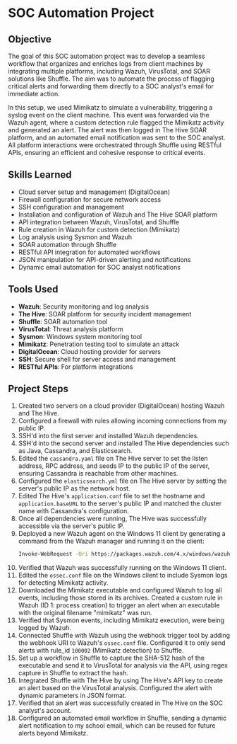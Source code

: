 # SOC Automation Project

## Objective

The goal of this SOC automation project was to develop a seamless workflow that organizes and enriches logs from client machines by integrating multiple platforms, including Wazuh, VirusTotal, and SOAR solutions like Shuffle. The aim was to automate the process of flagging critical alerts and forwarding them directly to a SOC analyst's email for immediate action.

In this setup, we used Mimikatz to simulate a vulnerability, triggering a syslog event on the client machine. This event was forwarded via the Wazuh agent, where a custom detection rule flagged the Mimikatz activity and generated an alert. The alert was then logged in The Hive SOAR platform, and an automated email notification was sent to the SOC analyst. All platform interactions were orchestrated through Shuffle using RESTful APIs, ensuring an efficient and cohesive response to critical events.

## Skills Learned
- Cloud server setup and management (DigitalOcean)
- Firewall configuration for secure network access
- SSH configuration and management
- Installation and configuration of Wazuh and The Hive SOAR platform
- API integration between Wazuh, VirusTotal, and Shuffle
- Rule creation in Wazuh for custom detection (Mimikatz)
- Log analysis using Sysmon and Wazuh
- SOAR automation through Shuffle
- RESTful API integration for automated workflows
- JSON manipulation for API-driven alerting and notifications
- Dynamic email automation for SOC analyst notifications

## Tools Used
- **Wazuh**: Security monitoring and log analysis
- **The Hive**: SOAR platform for security incident management
- **Shuffle**: SOAR automation tool
- **VirusTotal**: Threat analysis platform
- **Sysmon**: Windows system monitoring tool
- **Mimikatz**: Penetration testing tool to simulate an attack
- **DigitalOcean**: Cloud hosting provider for servers
- **SSH**: Secure shell for server access and management
- **RESTful APIs**: For platform integrations

## Project Steps

1. Created two servers on a cloud provider (DigitalOcean) hosting Wazuh and The Hive.
2. Configured a firewall with rules allowing incoming connections from my public IP.
3. SSH'd into the first server and installed Wazuh dependencies.
4. SSH'd into the second server and installed The Hive dependencies such as Java, Cassandra, and Elasticsearch.
5. Edited the `cassandra.yaml` file on The Hive server to set the listen address, RPC address, and seeds IP to the public IP of the server, ensuring Cassandra is reachable from other machines.
6. Configured the `elasticsearch.yml` file on The Hive server by setting the server's public IP as the network host.
7. Edited The Hive's `application.conf` file to set the hostname and `application.baseURL` to the server's public IP and matched the cluster name with Cassandra's configuration.
8. Once all dependencies were running, The Hive was successfully accessible via the server's public IP.
9. Deployed a new Wazuh agent on the Windows 11 client by generating a command from the Wazuh manager and running it on the client:
    ```bash
    Invoke-WebRequest -Uri https://packages.wazuh.com/4.x/windows/wazuh-agent-4.7.5-1.msi -OutFile ${env.tmp}\wazuh-agent; msiexec.exe /i ${env.tmp}\wazuh-agent /q WAZUH_MANAGER='Public-IP' WAZUH_AGENT_NAME='Dfir' WAZUH_REGISTRATION_SERVER='165.232.186.78'
    ```
10. Verified that Wazuh was successfully running on the Windows 11 client.
11. Edited the `ossec.conf` file on the Windows client to include Sysmon logs for detecting Mimikatz activity.
12. Downloaded the Mimikatz executable and configured Wazuh to log all events, including those stored in its archives. Created a custom rule in Wazuh (ID 1: process creation) to trigger an alert when an executable with the original filename "mimikatz" was run.
13. Verified that Sysmon events, including Mimikatz execution, were being logged by Wazuh.
14. Connected Shuffle with Wazuh using the webhook trigger tool by adding the webhook URI to Wazuh's `ossec.conf` file. Configured it to only send alerts with rule_id `100002` (Mimikatz detection) to Shuffle.
15. Set up a workflow in Shuffle to capture the SHA-512 hash of the executable and send it to VirusTotal for analysis via the API, using regex capture in Shuffle to extract the hash.
16. Integrated Shuffle with The Hive by using The Hive's API key to create an alert based on the VirusTotal analysis. Configured the alert with dynamic parameters in JSON format.
17. Verified that an alert was successfully created in The Hive on the SOC analyst's account.
18. Configured an automated email workflow in Shuffle, sending a dynamic alert notification to my school email, which can be reused for future alerts beyond Mimikatz.

